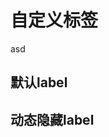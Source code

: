 
# 自定义标签
asd
<ClientOnly>
  <customLabel />
</ClientOnly>

## 默认label

<ClientOnly>
  <customLabel isLabel />
</ClientOnly>

## 动态隐藏label

<ClientOnly>
  <customLabel isLabel isDynamicHide />
</ClientOnly>

<script setup>
import customLabel from '../components/customLabel.vue'
</script>

